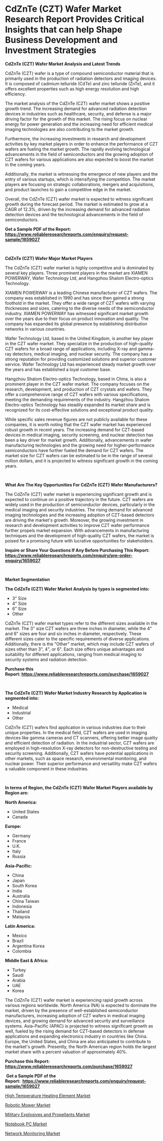 <p><h1>CdZnTe (CZT) Wafer Market Research Report Provides Critical Insights that can help Shape Business Development and Investment Strategies</h1></p><p><strong>CdZnTe (CZT) Wafer Market Analysis and Latest Trends</strong></p>
<p><p>CdZnTe (CZT) wafer is a type of compound semiconductor material that is primarily used in the production of radiation detectors and imaging devices. It is composed of cadmium telluride (CdTe) and zinc telluride (ZnTe), and it offers excellent properties such as high energy resolution and high efficiency.</p><p>The market analysis of the CdZnTe (CZT) wafer market shows a positive growth trend. The increasing demand for advanced radiation detection devices in industries such as healthcare, security, and defense is a major driving factor for the growth of this market. The rising focus on nuclear energy for power generation and the increasing need for efficient medical imaging technologies are also contributing to the market growth.</p><p>Furthermore, the increasing investments in research and development activities by key market players in order to enhance the performance of CZT wafers are fueling the market growth. The rapidly evolving technological advancements in the field of semiconductors and the growing adoption of CZT wafers for various applications are also expected to boost the market in the coming years.</p><p>Additionally, the market is witnessing the emergence of new players and the entry of various startups, which is intensifying the competition. The market players are focusing on strategic collaborations, mergers and acquisitions, and product launches to gain a competitive edge in the market.</p><p>Overall, the CdZnTe (CZT) wafer market is expected to witness significant growth during the forecast period. The market is estimated to grow at a CAGR of 12.3%, driven by the increasing demand for advanced radiation detection devices and the technological advancements in the field of semiconductors.</p></p>
<p><strong>Get a Sample PDF of the Report:&nbsp; <a href="https://www.reliableresearchreports.com/enquiry/request-sample/1659027">https://www.reliableresearchreports.com/enquiry/request-sample/1659027</a></strong></p>
<p>&nbsp;</p>
<p><strong>CdZnTe (CZT) Wafer Major Market Players</strong></p>
<p><p>The CdZnTe (CZT) wafer market is highly competitive and is dominated by several key players. Three prominent players in the market are XIAMEN POWERWAY, Wafer Technology Ltd, and Hangzhou Shalom Electro-optics Technology.</p><p>XIAMEN POWERWAY is a leading Chinese manufacturer of CZT wafers. The company was established in 1990 and has since then gained a strong foothold in the market. They offer a wide range of CZT wafers with varying thicknesses and sizes, catering to the diverse needs of the semiconductor industry. XIAMEN POWERWAY has witnessed significant market growth over the years due to their focus on product innovation and quality. The company has expanded its global presence by establishing distribution networks in various countries. </p><p>Wafer Technology Ltd, based in the United Kingdom, is another key player in the CZT wafer market. They specialize in the production of high-quality CZT wafers for a broad range of applications, including X-ray and gamma-ray detectors, medical imaging, and nuclear security. The company has a strong reputation for providing customized solutions and superior customer service. Wafer Technology Ltd has experienced steady market growth over the years and has established a loyal customer base.</p><p>Hangzhou Shalom Electro-optics Technology, based in China, is also a prominent player in the CZT wafer market. The company focuses on the research, development, and production of CZT crystals and wafers. They offer a comprehensive range of CZT wafers with various specifications, meeting the demanding requirements of the industry. Hangzhou Shalom Electro-optics Technology has steadily expanded its market share and is recognized for its cost-effective solutions and exceptional product quality.</p><p>While specific sales revenue figures are not publicly available for these companies, it is worth noting that the CZT wafer market has experienced robust growth in recent years. The increasing demand for CZT-based devices in medical imaging, security screening, and nuclear detection has been a key driver for market growth. Additionally, advancements in wafer manufacturing technologies and the growing need for higher-performance semiconductors have further fueled the demand for CZT wafers. The market size for CZT wafers can be estimated to be in the range of several million dollars, and it is projected to witness significant growth in the coming years.</p></p>
<p>&nbsp;</p>
<p><strong>What Are The Key Opportunities For CdZnTe (CZT) Wafer Manufacturers?</strong></p>
<p><p>The CdZnTe (CZT) wafer market is experiencing significant growth and is expected to continue on a positive trajectory in the future. CZT wafers are widely used in the production of semiconductor devices, particularly in the medical imaging and security industries. The rising demand for advanced imaging technologies and the increasing adoption of CZT-based detectors are driving the market's growth. Moreover, the growing investment in research and development activities to improve CZT wafer performance further propels market expansion. With advancements in manufacturing techniques and the development of high-quality CZT wafers, the market is poised for a promising future with lucrative opportunities for stakeholders.</p></p>
<p><strong>Inquire or Share Your Questions If Any Before Purchasing This Report: <a href="https://www.reliableresearchreports.com/enquiry/pre-order-enquiry/1659027">https://www.reliableresearchreports.com/enquiry/pre-order-enquiry/1659027</a></strong></p>
<p>&nbsp;</p>
<p><strong>Market Segmentation</strong></p>
<p><strong>The CdZnTe (CZT) Wafer Market Analysis by types is segmented into:</strong></p>
<p><ul><li>3” Size</li><li>4” Size</li><li>6” Size</li><li>Other</li></ul></p>
<p><p>CdZnTe (CZT) wafer market types refer to the different sizes available in the market. The 3" size CZT wafers are three inches in diameter, while the 4" and 6" sizes are four and six inches in diameter, respectively. These different sizes cater to the specific requirements of diverse applications. Additionally, there is the "Other" market, which may include CZT wafers of sizes other than 3", 4", or 6". Each size offers unique advantages and suitability for different applications, ranging from medical imaging to security systems and radiation detection.</p></p>
<p><strong>Purchase this Report:&nbsp;<a href="https://www.reliableresearchreports.com/purchase/1659027">https://www.reliableresearchreports.com/purchase/1659027</a></strong></p>
<p>&nbsp;</p>
<p><strong>The CdZnTe (CZT) Wafer Market Industry Research by Application is segmented into:</strong></p>
<p><ul><li>Medical</li><li>Industrial</li><li>Other</li></ul></p>
<p><p>CdZnTe (CZT) wafers find application in various industries due to their unique properties. In the medical field, CZT wafers are used in imaging devices like gamma cameras and CT scanners, offering better image quality and efficient detection of radiation. In the industrial sector, CZT wafers are employed in high-resolution X-ray detectors for non-destructive testing and security screening. Additionally, CZT wafers have potential applications in other markets, such as space research, environmental monitoring, and nuclear power. Their superior performance and versatility make CZT wafers a valuable component in these industries.</p></p>
<p>&nbsp;</p>
<p><strong>In terms of Region, the CdZnTe (CZT) Wafer Market Players available by Region are:</strong></p>
<p>
    <p> <strong> North America: </strong>
        <ul>
            <li>United States</li>
            <li>Canada</li>
        </ul>
        </p> 
    <p> <strong> Europe: </strong>
        <ul>
            <li>Germany</li>
            <li>France</li>
            <li>U.K.</li>
            <li>Italy</li>
            <li>Russia</li>
        </ul>
        </p> 
    <p> <strong> Asia-Pacific: </strong>
        <ul>
            <li>China</li>
            <li>Japan</li>
            <li>South Korea</li>
            <li>India</li>
            <li>Australia</li>
            <li>China Taiwan</li>
            <li>Indonesia</li>
            <li>Thailand</li>
            <li>Malaysia</li>
        </ul>
        </p> 
    <p> <strong> Latin America: </strong>
        <ul>
            <li>Mexico</li>
            <li>Brazil</li>
            <li>Argentina Korea</li>
            <li>Colombia</li>
        </ul>
        </p> 
    <p> <strong> Middle East & Africa: </strong>
        <ul>
            <li>Turkey</li>
            <li>Saudi</li>
            <li>Arabia</li>
            <li>UAE</li>
            <li>Korea</li>
        </ul>
    </p>
    </p>
<p><p>The CdZnTe (CZT) wafer market is experiencing rapid growth across various regions worldwide. North America (NA) is expected to dominate the market, driven by the presence of well-established semiconductor manufacturers, increasing adoption of CZT wafers in medical imaging devices, and growing demand for advanced security and surveillance systems. Asia-Pacific (APAC) is projected to witness significant growth as well, fueled by the rising demand for CZT-based detectors in defense applications and expanding electronics industry in countries like China. Europe, the United States, and China are also anticipated to contribute to the market's growth. Presently, the North American region holds the largest market share with a percent valuation of approximately 40%.</p></p>
<p><strong>Purchase this Report: <a href="https://www.reliableresearchreports.com/purchase/1659027">https://www.reliableresearchreports.com/purchase/1659027</a></strong></p>
<p>&nbsp;<strong>Get a Sample PDF of the Report:&nbsp;&nbsp;<a href="https://www.reliableresearchreports.com/enquiry/request-sample/1659027">https://www.reliableresearchreports.com/enquiry/request-sample/1659027</a></strong></p>
<p><strong></strong></p>
<p><p><a href="https://www.linkedin.com/pulse/high-temperature-heating-element-market-research-report-unlocks/">High Temperature Heating Element Market</a></p><p><a href="https://www.linkedin.com/pulse/robotic-mower-market-size-growth-forecast-from-2023-2030/">Robotic Mower Market</a></p><p><a href="https://www.linkedin.com/pulse/military-explosives-propellants-market-insights-players/">Military Explosives and Propellants Market</a></p><p><a href="https://medium.com/@sainreportprime/notebook-pc-market-size-growth-forecast-2023-2030-ec82e9c21236">Notebook PC Market</a></p><p><a href="https://medium.com/@merrittrice2023/network-monitoring-market-trends-and-market-analysis-forecasted-for-period-2023-2030-21e77d480ab8">Network Monitoring Market</a></p></p>